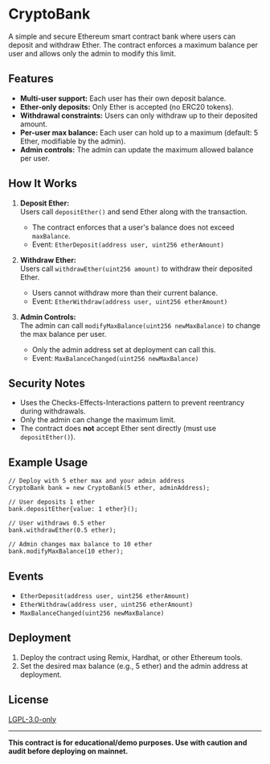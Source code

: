 # CryptoBank

A simple and secure Ethereum smart contract bank where users can deposit and withdraw Ether. The contract enforces a maximum balance per user and allows only the admin to modify this limit.

## Features

- **Multi-user support:** Each user has their own deposit balance.
- **Ether-only deposits:** Only Ether is accepted (no ERC20 tokens).
- **Withdrawal constraints:** Users can only withdraw up to their deposited amount.
- **Per-user max balance:** Each user can hold up to a maximum (default: 5 Ether, modifiable by the admin).
- **Admin controls:** The admin can update the maximum allowed balance per user.

## How It Works

1. **Deposit Ether:**  
   Users call `depositEther()` and send Ether along with the transaction.  
   - The contract enforces that a user's balance does not exceed `maxBalance`.
   - Event: `EtherDeposit(address user, uint256 etherAmount)`

2. **Withdraw Ether:**  
   Users call `withdrawEther(uint256 amount)` to withdraw their deposited Ether.  
   - Users cannot withdraw more than their current balance.
   - Event: `EtherWithdraw(address user, uint256 etherAmount)`

3. **Admin Controls:**  
   The admin can call `modifyMaxBalance(uint256 newMaxBalance)` to change the max balance per user.  
   - Only the admin address set at deployment can call this.
   - Event: `MaxBalanceChanged(uint256 newMaxBalance)`

## Security Notes

- Uses the Checks-Effects-Interactions pattern to prevent reentrancy during withdrawals.
- Only the admin can change the maximum limit.
- The contract does **not** accept Ether sent directly (must use `depositEther()`).

## Example Usage

```solidity
// Deploy with 5 ether max and your admin address
CryptoBank bank = new CryptoBank(5 ether, adminAddress);

// User deposits 1 ether
bank.depositEther{value: 1 ether}();

// User withdraws 0.5 ether
bank.withdrawEther(0.5 ether);

// Admin changes max balance to 10 ether
bank.modifyMaxBalance(10 ether);
```

## Events

- `EtherDeposit(address user, uint256 etherAmount)`
- `EtherWithdraw(address user, uint256 etherAmount)`
- `MaxBalanceChanged(uint256 newMaxBalance)`

## Deployment

1. Deploy the contract using Remix, Hardhat, or other Ethereum tools.
2. Set the desired max balance (e.g., 5 ether) and the admin address at deployment.

## License

[LGPL-3.0-only](./LICENSE)

---

**This contract is for educational/demo purposes. Use with caution and audit before deploying on mainnet.**
